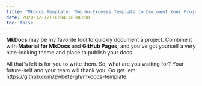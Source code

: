 ```yaml
---
title: "Mkdocs Template: The No-Excuses Template to Document Your Project"
date: 2020-12-12T16:04:48-06:00
toc: false
---
```


**MkDocs** may be my favorite tool to quickly document a project. Combine it with **Material for MkDocs** and **GitHub Pages**, and you've got yourself a very nice-looking theme and place to publish your docs. 

All that's left is for you to write them. So, what are you waiting for? Your future-self and your team will thank you. Go get 'em: <https://github.com/zwbetz-gh/mkdocs-template>
